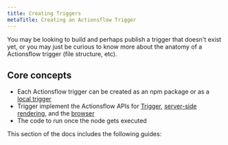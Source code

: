 ```yaml
---
title: Creating Triggers
metaTitle: Creating an Actionsflow Trigger
---
```


You may be looking to build and perhaps publish a trigger that doesn't exist yet, or you may just be curious to know more about the anatomy of a Actionsflow trigger (file structure, etc).

## Core concepts

- Each Actionsflow trigger can be created as an npm package or as a [local trigger](/docs/creating-triggers/creating-a-local-trigger.md)
- Trigger implement the Actionsflow APIs for [Trigger](/docs/node-apis/), [server-side rendering](/docs/ssr-apis/), and the [browser](/docs/browser-apis/)
- The code to run once the node gets executed

This section of the docs includes the following guides:
